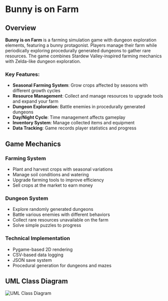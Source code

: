 # Bunny is on Farm

## Overview
**Bunny is on Farm** is a farming simulation game with dungeon exploration elements, featuring a bunny protagonist. Players manage their farm while periodically exploring procedurally generated dungeons to gather rare resources. The game combines Stardew Valley-inspired farming mechanics with Zelda-like dungeon exploration.

### Key Features:
- **Seasonal Farming System**: Grow crops affected by seasons with different growth cycles
- **Resource Management**: Collect and manage resources to upgrade tools and expand your farm
- **Dungeon Exploration**: Battle enemies in procedurally generated dungeons
- **Day/Night Cycle**: Time management affects gameplay
- **Inventory System**: Manage collected items and equipment
- **Data Tracking**: Game records player statistics and progress

## Game Mechanics

### Farming System
- Plant and harvest crops with seasonal variations
- Manage soil conditions and watering
- Upgrade farming tools to improve efficiency
- Sell crops at the market to earn money

### Dungeon System
- Explore randomly generated dungeons
- Battle various enemies with different behaviors
- Collect rare resources unavailable on the farm
- Solve simple puzzles to progress

### Technical Implementation
- Pygame-based 2D rendering
- CSV-based data logging
- JSON save system
- Procedural generation for dungeons and mazes

## UML Class Diagram
![UML Class Diagram](https://github.com/Mint-Peraya/Bunny-is-on-farm/blob/main/diagrams/uml.png)

